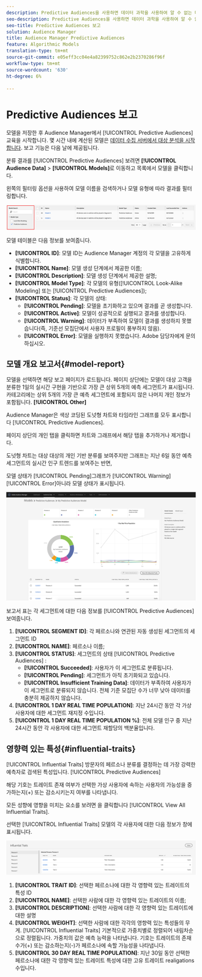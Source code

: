 ```yaml
---
description: Predictive Audiences을 사용하면 데이터 과학을 사용하여 알 수 없는 대상을 실시간으로 개별 성향으로 분류할 수 있습니다.
seo-description: Predictive Audiences을 사용하면 데이터 과학을 사용하여 알 수 없는 대상을 실시간으로 개별 성향으로 분류할 수 있습니다.
seo-title: Predictive Audiences 보고
solution: Audience Manager
title: Audience Manager Predictive Audiences
feature: Algorithmic Models
translation-type: tm+mt
source-git-commit: e05eff3cc04e4a82399752c862e2b2370286f96f
workflow-type: tm+mt
source-wordcount: '630'
ht-degree: 6%

---
```



# Predictive Audiences 보고

모델을 저장한 후 Audience Manager에서 [!UICONTROL Predictive Audiences] 교육을 시작합니다. 몇 시간 내에 계산된 모델은 [데이터 수집 서버에서 대상 분석을 시작합니다](https://docs.adobe.com/content/help/en/audience-manager/user-guide/reference/system-components/components-data-collection.html#dcs-pcs). 보고 기능은 다음 날에 제공됩니다.

분류 결과를 [!UICONTROL Predictive Audiences] 보려면 **[!UICONTROL Audience Data]** > **[!UICONTROL Models]**&#x200B;로 이동하고 목록에서 모델을 클릭합니다.

왼쪽의 필터링 옵션을 사용하여 모델 이름을 검색하거나 모델 유형에 따라 결과를 필터링합니다.

![predictive-audiences-filter](assets/predictive-audiences-filter-models.png)

모델 테이블은 다음 정보를 보여줍니다.

* **[!UICONTROL ID]**: 모델 ID는 Audience Manager 계정의 각 모델을 고유하게 식별합니다.
* **[!UICONTROL Name]**: 모델 생성 단계에서 제공한 이름;
* **[!UICONTROL Description]**: 모델 생성 단계에서 제공한 설명;
* **[!UICONTROL Model Type]**: 각 모델의 유형([!UICONTROL Look-Alike Modeling] 또는 [!UICONTROL Predictive Audiences]);
* **[!UICONTROL Status]**: 각 모델의 상태:
   * **[!UICONTROL Pending]**: 모델을 초기화하고 있으며 결과를 곧 생성합니다.
   * **[!UICONTROL Active]**: 모델이 성공적으로 실행되고 결과를 생성합니다.
   * **[!UICONTROL Warning]**: 데이터가 부족하여 모델이 결과를 생성하지 못했습니다(즉, 기준선 모집단에서 사용자 프로필이 풍부하지 않음).
   * **[!UICONTROL Error]**: 모델을 실행하지 못했습니다. Adobe 담당자에게 문의하십시오.

## 모델 개요 보고서{#model-report}

모델을 선택하면 해당 보고 페이지가 로드됩니다. 페이지 상단에는 모델이 대상 고객을 분류한 1일의 실시간 구현을 기반으로 가장 큰 상위 5개의 예측 세그먼트가 표시됩니다. 카테고리에는 상위 5개의 가장 큰 예측 세그먼트에 포함되지 않은 나머지 개인 정보가 포함됩니다. **[!UICONTROL Other]**

Audience Manager은 색상 코딩된 도넛형 차트와 타임라인 그래프를 모두 표시합니다 [!UICONTROL Predictive Audiences].

페이지 상단의 개인 탭을 클릭하면 차트와 그래프에서 해당 탭을 추가하거나 제거합니다.

도넛형 차트는 대상 대상의 개인 기반 분류를 보여주지만 그래프는 지난 6일 동안 예측 세그먼트의 실시간 인구 트렌드를 보여주는 반면,

모델 상태가 [!UICONTROL Pending]그래프가 [!UICONTROL Warning][!UICONTROL Error]아니라 모델 상태가 표시됩니다.

![smart-persona-report](assets/predictive-audiences-report.png)

보고서 표는 각 세그먼트에 대한 다음 정보를 [!UICONTROL Predictive Audiences] 보여줍니다.

1. **[!UICONTROL SEGMENT ID]**: 각 페르소나와 연관된 자동 생성된 세그먼트의 세그먼트 ID
1. **[!UICONTROL NAME]**: 페르소나 이름;
1. **[!UICONTROL STATUS]**: 세그먼트의 상태 [!UICONTROL Predictive Audiences] :
   * **[!UICONTROL Succeeded]**: 사용자가 이 세그먼트로 분류됩니다.
   * **[!UICONTROL Pending]**: 세그먼트가 아직 초기화되고 있습니다.
   * **[!UICONTROL Insufficient Training Data]**: 데이터가 부족하여 사용자가 이 세그먼트로 분류되지 않습니다. 전체 기준 모집단 수가 너무 낮아 데이터를 충분히 제공하지 않습니다.
1. **[!UICONTROL 1 DAY REAL TIME POPULATION]**: 지난 24시간 동안 각 가상 사용자에 대한 세그먼트 재지정 수입니다.
1. **[!UICONTROL 1 DAY REAL TIME POPULATION %]**: 전체 모델 인구 중 지난 24시간 동안 각 사용자에 대한 세그먼트 재할당의 백분율입니다.

## 영향력 있는 특성{#influential-traits}

[!UICONTROL Influential Traits] 방문자의 페르소나 분류를 결정하는 데 가장 강력한 예측자로 검색된 특성입니다. [!UICONTROL Predictive Audiences]

해당 기호는 트레이트 존재 여부가 선택한 가상 사용자에 속하는 사용자의 가능성을 증가하는지(+) 또는 감소시키는지 여부를 나타냅니다.

모든 성향에 영향을 미치는 요소를 보려면 을 클릭합니다 [!UICONTROL View All Influential Traits].

선택한 [!UICONTROL Influential Traits] 모델의 각 사용자에 대한 다음 정보가 창에 표시됩니다.

![영향력 있는 특성](assets/predictive-audiences-influential-traits.png)

1. **[!UICONTROL TRAIT ID]**: 선택한 페르소나에 대한 각 영향력 있는 트레이트의 특성 ID
1. **[!UICONTROL NAME]**: 선택한 사람에 대한 각 영향력 있는 트레이트의 이름;
1. **[!UICONTROL DESCRIPTION]**: 선택한 사람에 대한 각 영향력 있는 트레이트에 대한 설명
1. **[!UICONTROL WEIGHT]**: 선택한 사람에 대한 각각의 영향력 있는 특성들의 무게. [!UICONTROL Influential Traits] 기본적으로 가중치별로 정렬되어 내림차순으로 정렬됩니다.  가중치의 값은 예측 능력을 나타냅니다. 기호는 트레이트의 존재 수가(+) 또는 감소하는지(-)가 페르소나에 속할 가능성을 나타냅니다.
1. **[!UICONTROL 30 DAY REAL TIME POPULATION]**: 지난 30일 동안 선택한 페르소나에 대한 각 영향력 있는 트레이트 특성에 대한 고유 트레이트 realigations 수입니다.
